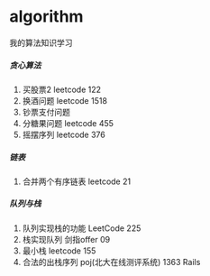 # algorithm
我的算法知识学习

##### 贪心算法
1. 买股票2    leetcode 122
2. 换酒问题   leetcode 1518
3. 钞票支付问题
4. 分糖果问题 leetcode 455
5. 摇摆序列 leetcode 376

##### 链表
1. 合并两个有序链表 leetcode 21

##### 队列与栈
1. 队列实现栈的功能  LeetCode 225
2. 栈实现队列  剑指offer 09
3. 最小栈  leetcode 155
4. 合法的出栈序列  poj(北大在线测评系统) 1363 Rails  
